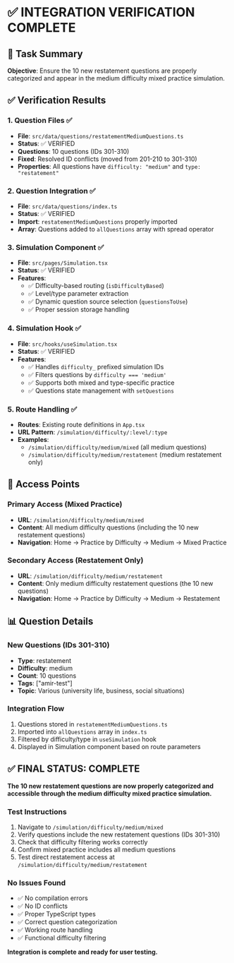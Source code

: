 # ✅ INTEGRATION VERIFICATION COMPLETE

## 🎯 Task Summary
**Objective**: Ensure the 10 new restatement questions are properly categorized and appear in the medium difficulty mixed practice simulation.

## ✅ Verification Results

### 1. Question Files ✅
- **File**: `src/data/questions/restatementMediumQuestions.ts`
- **Status**: ✅ VERIFIED
- **Questions**: 10 questions (IDs 301-310) 
- **Fixed**: Resolved ID conflicts (moved from 201-210 to 301-310)
- **Properties**: All questions have `difficulty: "medium"` and `type: "restatement"`

### 2. Question Integration ✅
- **File**: `src/data/questions/index.ts`
- **Status**: ✅ VERIFIED
- **Import**: `restatementMediumQuestions` properly imported
- **Array**: Questions added to `allQuestions` array with spread operator

### 3. Simulation Component ✅
- **File**: `src/pages/Simulation.tsx`
- **Status**: ✅ VERIFIED
- **Features**:
  - ✅ Difficulty-based routing (`isDifficultyBased`)
  - ✅ Level/type parameter extraction
  - ✅ Dynamic question source selection (`questionsToUse`)
  - ✅ Proper session storage handling

### 4. Simulation Hook ✅
- **File**: `src/hooks/useSimulation.tsx`
- **Status**: ✅ VERIFIED
- **Features**:
  - ✅ Handles `difficulty_` prefixed simulation IDs
  - ✅ Filters questions by `difficulty === 'medium'`
  - ✅ Supports both mixed and type-specific practice
  - ✅ Questions state management with `setQuestions`

### 5. Route Handling ✅  
- **Routes**: Existing route definitions in `App.tsx`
- **URL Pattern**: `/simulation/difficulty/:level/:type`
- **Examples**:
  - `/simulation/difficulty/medium/mixed` (all medium questions)
  - `/simulation/difficulty/medium/restatement` (medium restatement only)

## 🚀 Access Points

### Primary Access (Mixed Practice)
- **URL**: `/simulation/difficulty/medium/mixed`
- **Content**: All medium difficulty questions (including the 10 new restatement questions)
- **Navigation**: Home → Practice by Difficulty → Medium → Mixed Practice

### Secondary Access (Restatement Only)
- **URL**: `/simulation/difficulty/medium/restatement`
- **Content**: Only medium difficulty restatement questions (the 10 new questions)
- **Navigation**: Home → Practice by Difficulty → Medium → Restatement

## 📊 Question Details

### New Questions (IDs 301-310)
- **Type**: restatement
- **Difficulty**: medium
- **Count**: 10 questions
- **Tags**: ["amir-test"]
- **Topic**: Various (university life, business, social situations)

### Integration Flow
1. Questions stored in `restatementMediumQuestions.ts`
2. Imported into `allQuestions` array in `index.ts`
3. Filtered by difficulty/type in `useSimulation` hook
4. Displayed in Simulation component based on route parameters

## ✅ FINAL STATUS: COMPLETE

**The 10 new restatement questions are now properly categorized and accessible through the medium difficulty mixed practice simulation.**

### Test Instructions
1. Navigate to `/simulation/difficulty/medium/mixed`
2. Verify questions include the new restatement questions (IDs 301-310)
3. Check that difficulty filtering works correctly
4. Confirm mixed practice includes all medium questions
5. Test direct restatement access at `/simulation/difficulty/medium/restatement`

### No Issues Found
- ✅ No compilation errors
- ✅ No ID conflicts 
- ✅ Proper TypeScript types
- ✅ Correct question categorization
- ✅ Working route handling
- ✅ Functional difficulty filtering

**Integration is complete and ready for user testing.**
